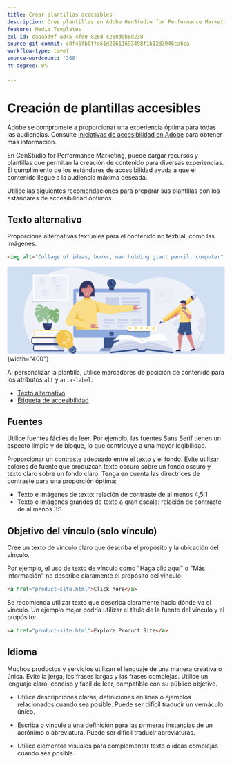 ```yaml
---
title: Crear plantillas accesibles
description: Cree plantillas en Adobe GenStudio for Performance Marketing capaces de llegar a una mayor audiencia y proporcionar una experiencia óptima.
feature: Media Templates
exl-id: eaaa5d9f-ad45-4fd0-826d-c250deb6d238
source-git-commit: c0f45fb0ffc61d20611693498f1b12d3946ca6ca
workflow-type: tm+mt
source-wordcount: '360'
ht-degree: 0%

---
```


# Creación de plantillas accesibles

Adobe se compromete a proporcionar una experiencia óptima para todas las audiencias. Consulte [Iniciativas de accesibilidad en Adobe](https://www.adobe.com/trust/accessibility/initiatives.html) para obtener más información.

En GenStudio for Performance Marketing, puede cargar recursos y plantillas que permitan la creación de contenido para diversas experiencias. El cumplimiento de los estándares de accesibilidad ayuda a que el contenido llegue a la audiencia máxima deseada.

Utilice las siguientes recomendaciones para preparar sus plantillas con los estándares de accesibilidad óptimos.

## Texto alternativo

Proporcione alternativas textuales para el contenido no textual, como las imágenes.

```html
<img alt="Collage of ideas, books, man holding giant pencil, computer" src="card-create-assets.png">
```

![Collage de ideas, libros, hombre con lápiz gigante, equipo](/help/assets/card-create-assets.png){width="400"}

Al personalizar la plantilla, utilice marcadores de posición de contenido para los atributos `alt` y `aria-label`:

- [Texto alternativo](/help/user-guide/content/customize-template.md#alternative-text)
- [Etiqueta de accesibilidad](/help/user-guide/content/customize-template.md#accessibility-label)

## Fuentes

Utilice fuentes fáciles de leer. Por ejemplo, las fuentes Sans Serif tienen un aspecto limpio y de bloque, lo que contribuye a una mayor legibilidad.

Proporcionar un contraste adecuado entre el texto y el fondo. Evite utilizar colores de fuente que produzcan texto oscuro sobre un fondo oscuro y texto claro sobre un fondo claro. Tenga en cuenta las directrices de contraste para una proporción óptima:

- Texto e imágenes de texto: relación de contraste de al menos 4,5:1
- Texto e imágenes grandes de texto a gran escala: relación de contraste de al menos 3:1

## Objetivo del vínculo (solo vínculo)

Cree un texto de vínculo claro que describa el propósito y la ubicación del vínculo.

Por ejemplo, el uso de texto de vínculo como &quot;Haga clic aquí&quot; o &quot;Más información&quot; no describe claramente el propósito del vínculo:

```html
<a href="product-site.html">Click here</a>
```

Se recomienda utilizar texto que describa claramente hacia dónde va el vínculo. Un ejemplo mejor podría utilizar el título de la fuente del vínculo y el propósito:

```html
<a href="product-site.html">Explore Product Site</a>
```

## Idioma

Muchos productos y servicios utilizan el lenguaje de una manera creativa o única. Evite la jerga, las frases largas y las frases complejas. Utilice un lenguaje claro, conciso y fácil de leer, compatible con su público objetivo.

- Utilice descripciones claras, definiciones en línea o ejemplos relacionados cuando sea posible. Puede ser difícil traducir un vernáculo único.

- Escriba o vincule a una definición para las primeras instancias de un acrónimo o abreviatura. Puede ser difícil traducir abreviaturas.

- Utilice elementos visuales para complementar texto o ideas complejas cuando sea posible.
